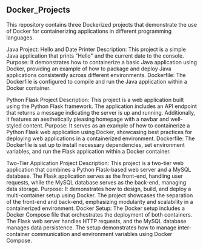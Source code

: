 <h2> Docker_Projects </h2>
This repository contains three Dockerized projects that demonstrate the use of Docker for containerizing applications in different programming languages.

Java Project: Hello and Date Printer
Description: This project is a simple Java application that prints "Hello" and the current date to the console.
Purpose: It demonstrates how to containerize a basic Java application using Docker, providing an example of how to package and deploy Java applications consistently across different environments.
Dockerfile: The Dockerfile is configured to compile and run the Java application within a Docker container.

Python Flask Project
Description: This project is a web application built using the Python Flask framework. The application includes an API endpoint that returns a message indicating the server is up and running. Additionally, it features an aesthetically pleasing homepage with a navbar and well-styled content.
Purpose: It serves as an example of how to containerize a Python Flask web application using Docker, showcasing best practices for deploying web applications in a containerized environment.
Dockerfile: The Dockerfile is set up to install necessary dependencies, set environment variables, and run the Flask application within a Docker container.

Two-Tier Application Project
Description: This project is a two-tier web application that combines a Python Flask-based web server and a MySQL database. The Flask application serves as the front-end, handling user requests, while the MySQL database serves as the back-end, managing data storage.
Purpose: It demonstrates how to design, build, and deploy a multi-container setup using Docker. The project showcases the separation of the front-end and back-end, emphasizing modularity and scalability in a containerized environment.
Docker Setup: The Docker setup includes a Docker Compose file that orchestrates the deployment of both containers. The Flask web server handles HTTP requests, and the MySQL database manages data persistence. The setup demonstrates how to manage inter-container communication and environment variables using Docker Compose.
